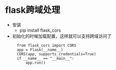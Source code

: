 # flask跨域处理


- 安装 
  - pip install flask_cors
- 初始化的时候加载配置，这样就可以支持跨域访问了
  ```
    from flask_cors import CORS
    app = Flask(__name__)
    CORS(app, supports_credentials=True)
    if __name__ == "__main__":
        app.run()
  ```